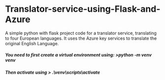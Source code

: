 # Translator-service-using-Flask-and-Azure
A simple python with flask project code for a translator service, translating to four European languages. It uses the Azure key services to translate the original English Language.
##### You need to first create a virtual environment using: >python -m venv venv
##### Then activate using > .\venv\scripts\activate

